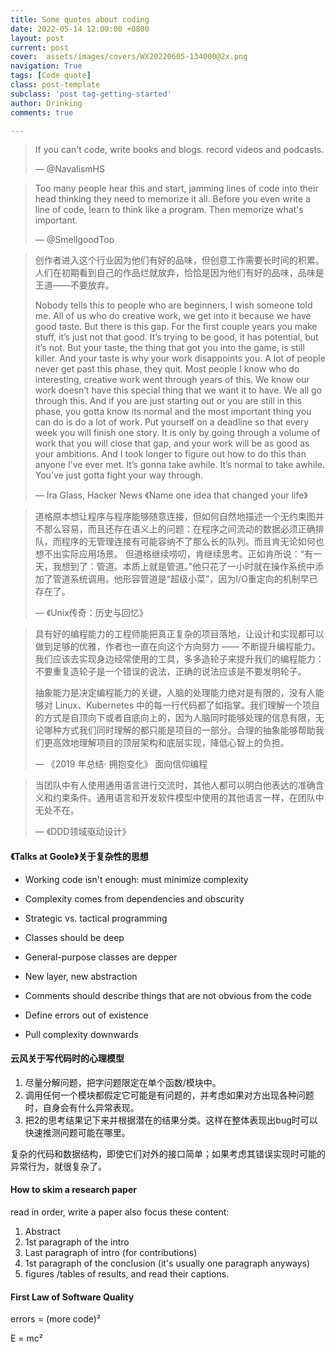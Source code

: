 ```yaml
---
title: Some quotes about coding
date: 2022-05-14 12:00:00 +0800
layout: post
current: post
cover:  assets/images/covers/WX20220605-134000@2x.png
navigation: True
tags: [Code quote]
class: post-template
subclass: 'post tag-getting-started'
author: Drinking
comments: true

---
```


> If you can't code, write books and blogs. record videos and podcasts.  
>
> — @NavalismHS

> Too many people hear this and start, jamming lines of code into their head thinking they need to memorize it all. Before you even write a line of code, learn to think like a program. Then memorize what's important. 
>
> — @SmellgoodToo

>创作者进入这个行业因为他们有好的品味，但创意工作需要长时间的积累。人们在初期看到自己的作品烂就放弃，恰恰是因为他们有好的品味，品味是王道——不要放弃。
>
>Nobody tells this to people who are beginners, I wish someone told me. All of us who do creative work, we get into it because we have good taste. But there is this gap. For the first couple years you make stuff, it’s just not that good. It’s trying to be good, it has potential, but it’s not. But your taste, the thing that got you into the game, is still killer. And your taste is why your work disappoints you. A lot of people never get past this phase, they quit. Most people I know who do interesting, creative work went through years of this. We know our work doesn’t have this special thing that we want it to have. We all go through this. And if you are just starting out or you are still in this phase, you gotta know its normal and the most important thing you can do is do a lot of work. Put yourself on a deadline so that every week you will finish one story. It is only by going through a volume of work that you will close that gap, and your work will be as good as your ambitions. And I took longer to figure out how to do this than anyone I’ve ever met. It’s gonna take awhile. It’s normal to take awhile. You’ve just gotta fight your way through.
>
>— Ira Glass, Hacker News 《Name one idea that changed your life》

> 道格原本想让程序与程序能够随意连接，但如何自然地描述一个无约束图并不那么容易，而且还存在语义上的问题：在程序之间流动的数据必须正确排队，而程序的无管理连接有可能容纳不了那么长的队列。而且肯无论如何也想不出实际应用场景。
> 但道格继续唠叨，肯继续思考。正如肯所说：“有一天，我想到了：管道。本质上就是管道。”他只花了一小时就在操作系统中添加了管道系统调用。他形容管道是“超级小菜”，因为I/O重定向的机制早已存在了。
>
> — 《Unix传奇：历史与回忆》

>具有好的编程能力的工程师能把真正复杂的项目落地，让设计和实现都可以做到足够的优雅，作者也一直在向这个方向努力 —— 不断提升编程能力。我们应该去实现身边经常使用的工具，多多造轮子来提升我们的编程能力：不要重复造轮子是一个错误的说法，正确的说法应该是不要发明轮子。
>
>抽象能力是决定编程能力的关键，人脑的处理能力绝对是有限的，没有人能够对 Linux、Kubernetes 中的每一行代码都了如指掌。我们理解一个项目的方式是自顶向下或者自底向上的，因为人脑同时能够处理的信息有限，无论哪种方式我们同时理解的都只能是项目的一部分。合理的抽象能够帮助我们更高效地理解项目的顶层架构和底层实现，降低心智上的负担。
>
>— 《2019 年总结· 拥抱变化》 面向信仰编程

> 当团队中有人使用通用语言进行交流时，其他人都可以明白他表达的准确含义和约束条件。通用语言和开发软件模型中使用的其他语言一样，在团队中无处不在。
>
> — 《DDD领域驱动设计》

#### 《Talks at Goole》关于复杂性的思想

- Working code isn't enough: must minimize complexity

- Complexity comes from dependencies and obscurity

- Strategic vs. tactical programming

- Classes should be deep

- General-purpose classes are depper

- New layer, new abstraction

- Comments should describe things that are not obvious from the code

- Define errors out of existence

- Pull complexity downwards

#### 云风关于写代码时的心理模型

1. 尽量分解问题，把字问题限定在单个函数/模块中。
2. 调用任何一个模块都假定它可能是有问题的，并考虑如果对方出现各种问题时，自身会有什么异常表现。
3. 把2的思考结果记下来并根据潜在的结果分类。这样在整体表现出bug时可以快速推测问题可能在哪里。

复杂的代码和数据结构，即使它们对外的接口简单；如果考虑其错误实现时可能的异常行为，就很复杂了。

#### How to skim a research paper

read in order, write a paper also focus these content:

1) Abstract
2) 1st paragraph of the intro
3) Last paragraph  of intro (for contributions)
4) 1st paragraph of the conclusion (it's usually one paragraph anyways)
5) figures /tables of results, and read their captions.

#### First Law of Software Quality

errors = (more code)²

E = mc²

